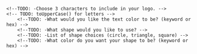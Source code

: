 <!-- Create repo -->
<!-- Clone repo -->
<!-- Add inquirer package -->
<!-- Create test js file -->

<!-- TODO: Add base files/structure -->

<!-- TODO: Write base of README -->

<!-- TODO: create variable for prompts -->

<!-- TODO: const require packages at top of document -->

<!-- TODO: inquirer.prompt promise w/ .then statement. -->
<!-- inquire.prompt will house the prompts to the user as objects.
     .then will take the answers to the prompts and do something with them
            AKA write an SVG file -->

<!-- ? Objects to add to prompt array -->
    <!--TODO: -Choose 3 characters to include in your logo. -->
    <!-- TODO: toUpperCase() for letters -->
        <!--TODO: -What would you like the text color to be? (keyword or hex) -->
        <!--TODO: -What shape would you like to use? -->
        <!--TODO: -List of shape choices (circle, triangle, square) -->
        <!--TODO: -What color do you want your shape to be? (keyword or hex) -->

<!-- TODO: Function to print "Generated logo.svg" when all prompts are answered-->

<!-- TODO: constructor function for the shape itself?  -->